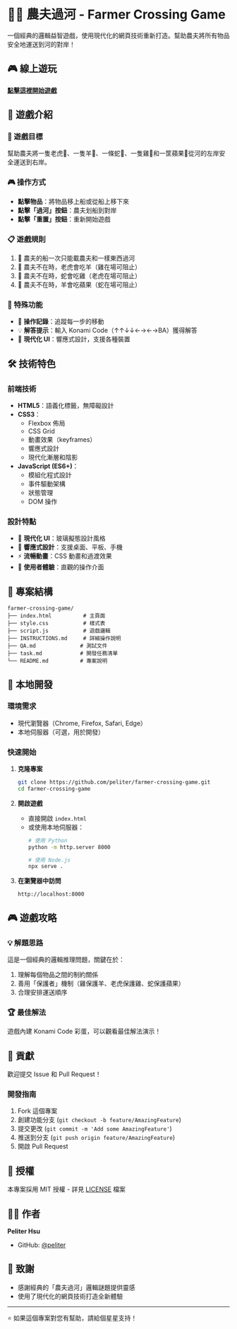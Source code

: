 # 🚣‍♂️ 農夫過河 - Farmer Crossing Game

一個經典的邏輯益智遊戲，使用現代化的網頁技術重新打造。幫助農夫將所有物品安全地運送到河的對岸！

## 🎮 線上遊玩

**[點擊這裡開始遊戲](https://peliter.github.io/farmer-crossing-game)**

## 📖 遊戲介紹

### 🎯 遊戲目標
幫助農夫將一隻老虎🐅、一隻羊🐑、一條蛇🐍、一隻雞🐔和一筐蘋果🍎從河的左岸安全運送到右岸。

### 🎮 操作方式
- **點擊物品**：將物品移上船或從船上移下來
- **點擊「過河」按鈕**：農夫划船到對岸
- **點擊「重置」按鈕**：重新開始遊戲

### 📋 遊戲規則
1. 🚤 農夫的船一次只能載農夫和一樣東西過河
2. 🐅 農夫不在時，老虎會吃羊（雞在場可阻止）
3. 🐍 農夫不在時，蛇會吃雞（老虎在場可阻止）
4. 🐑 農夫不在時，羊會吃蘋果（蛇在場可阻止）

### 🎊 特殊功能
- 📝 **操作記錄**：追蹤每一步的移動
- 💡 **解答提示**：輸入 Konami Code（↑↑↓↓←→←→BA）獲得解答
- 🎨 **現代化 UI**：響應式設計，支援各種裝置

## 🛠️ 技術特色

### 前端技術
- **HTML5**：語義化標籤，無障礙設計
- **CSS3**：
  - Flexbox 佈局
  - CSS Grid
  - 動畫效果（keyframes）
  - 響應式設計
  - 現代化漸層和陰影
- **JavaScript (ES6+)**：
  - 模組化程式設計
  - 事件驅動架構
  - 狀態管理
  - DOM 操作

### 設計特點
- 🎨 **現代化 UI**：玻璃擬態設計風格
- 📱 **響應式設計**：支援桌面、平板、手機
- ⚡ **流暢動畫**：CSS 動畫和過渡效果
- 🎯 **使用者體驗**：直觀的操作介面

## 📁 專案結構

```
farmer-crossing-game/
├── index.html          # 主頁面
├── style.css           # 樣式表
├── script.js           # 遊戲邏輯
├── INSTRUCTIONS.md     # 詳細操作說明
├── QA.md              # 測試文件
├── task.md            # 開發任務清單
└── README.md          # 專案說明
```

## 🚀 本地開發

### 環境需求
- 現代瀏覽器（Chrome, Firefox, Safari, Edge）
- 本地伺服器（可選，用於開發）

### 快速開始
1. **克隆專案**
   ```bash
   git clone https://github.com/peliter/farmer-crossing-game.git
   cd farmer-crossing-game
   ```

2. **開啟遊戲**
   - 直接開啟 `index.html`
   - 或使用本地伺服器：
     ```bash
     # 使用 Python
     python -m http.server 8000
     
     # 使用 Node.js
     npx serve .
     ```

3. **在瀏覽器中訪問**
   ```
   http://localhost:8000
   ```

## 🎮 遊戲攻略

### 💡 解題思路
這是一個經典的邏輯推理問題，關鍵在於：
1. 理解每個物品之間的制約關係
2. 善用「保護者」機制（雞保護羊、老虎保護雞、蛇保護蘋果）
3. 合理安排運送順序

### 🏆 最佳解法
遊戲內建 Konami Code 彩蛋，可以觀看最佳解法演示！

## 🤝 貢獻

歡迎提交 Issue 和 Pull Request！

### 開發指南
1. Fork 這個專案
2. 創建功能分支 (`git checkout -b feature/AmazingFeature`)
3. 提交更改 (`git commit -m 'Add some AmazingFeature'`)
4. 推送到分支 (`git push origin feature/AmazingFeature`)
5. 開啟 Pull Request

## 📄 授權

本專案採用 MIT 授權 - 詳見 [LICENSE](LICENSE) 檔案

## 👨‍💻 作者

**Peliter Hsu**
- GitHub: [@peliter](https://github.com/peliter)

## 🙏 致謝

- 感謝經典的「農夫過河」邏輯謎題提供靈感
- 使用了現代化的網頁技術打造全新體驗

---

⭐ 如果這個專案對您有幫助，請給個星星支持！